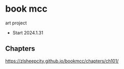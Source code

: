 # book mcc
art project

- Start 2024.1.31

## Chapters

https://zlsheepcity.github.io/bookmcc/chapters/ch101/